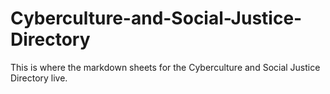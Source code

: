 # Cyberculture-and-Social-Justice-Directory
This is where the markdown sheets for the Cyberculture and Social Justice Directory live. 
